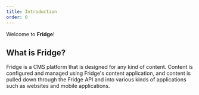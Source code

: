 ```yaml
---
title: Introduction
order: 0
---
```


Welcome to **Fridge**!

## What is Fridge?

Fridge is a CMS platform that is designed for any kind of content. Content is configured and managed using Fridge's content application, and content is pulled down through the Fridge API and into various kinds of applications such as websites and mobile applications.
